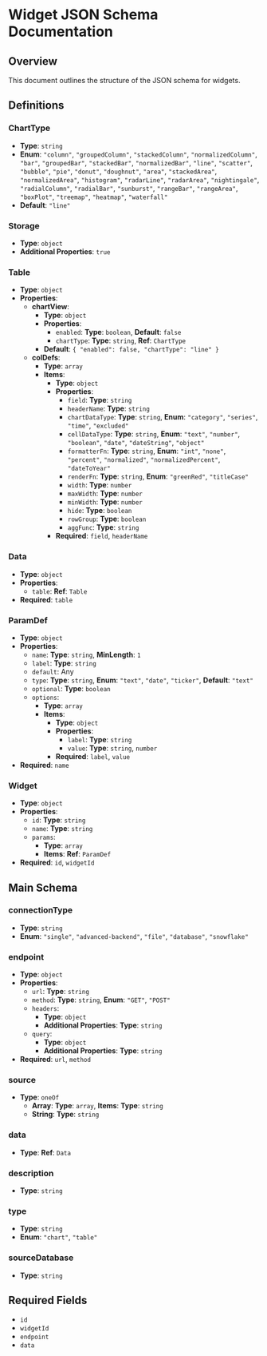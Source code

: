 # Widget JSON Schema Documentation

## Overview
This document outlines the structure of the JSON schema for widgets.

## Definitions

### ChartType
- **Type**: `string`
- **Enum**: `"column"`, `"groupedColumn"`, `"stackedColumn"`, `"normalizedColumn"`, `"bar"`, `"groupedBar"`, `"stackedBar"`, `"normalizedBar"`, `"line"`, `"scatter"`, `"bubble"`, `"pie"`, `"donut"`, `"doughnut"`, `"area"`, `"stackedArea"`, `"normalizedArea"`, `"histogram"`, `"radarLine"`, `"radarArea"`, `"nightingale"`, `"radialColumn"`, `"radialBar"`, `"sunburst"`, `"rangeBar"`, `"rangeArea"`, `"boxPlot"`, `"treemap"`, `"heatmap"`, `"waterfall"`
- **Default**: `"line"`

### Storage
- **Type**: `object`
- **Additional Properties**: `true`

### Table
- **Type**: `object`
- **Properties**:
  - **chartView**:
    - **Type**: `object`
    - **Properties**:
      - `enabled`: **Type**: `boolean`, **Default**: `false`
      - `chartType`: **Type**: `string`, **Ref**: `ChartType`
    - **Default**: `{ "enabled": false, "chartType": "line" }`
  - **colDefs**:
    - **Type**: `array`
    - **Items**:
      - **Type**: `object`
      - **Properties**:
        - `field`: **Type**: `string`
        - `headerName`: **Type**: `string`
        - `chartDataType`: **Type**: `string`, **Enum**: `"category"`, `"series"`, `"time"`, `"excluded"`
        - `cellDataType`: **Type**: `string`, **Enum**: `"text"`, `"number"`, `"boolean"`, `"date"`, `"dateString"`, `"object"`
        - `formatterFn`: **Type**: `string`, **Enum**: `"int"`, `"none"`, `"percent"`, `"normalized"`, `"normalizedPercent"`, `"dateToYear"`
        - `renderFn`: **Type**: `string`, **Enum**: `"greenRed"`, `"titleCase"`
        - `width`: **Type**: `number`
        - `maxWidth`: **Type**: `number`
        - `minWidth`: **Type**: `number`
        - `hide`: **Type**: `boolean`
        - `rowGroup`: **Type**: `boolean`
        - `aggFunc`: **Type**: `string`
      - **Required**: `field`, `headerName`

### Data
- **Type**: `object`
- **Properties**:
  - `table`: **Ref**: `Table`
- **Required**: `table`

### ParamDef
- **Type**: `object`
- **Properties**:
  - `name`: **Type**: `string`, **MinLength**: `1`
  - `label`: **Type**: `string`
  - `default`: Any
  - `type`: **Type**: `string`, **Enum**: `"text"`, `"date"`, `"ticker"`, **Default**: `"text"`
  - `optional`: **Type**: `boolean`
  - `options`:
    - **Type**: `array`
    - **Items**:
      - **Type**: `object`
      - **Properties**:
        - `label`: **Type**: `string`
        - `value`: **Type**: `string`, `number`
      - **Required**: `label`, `value`
- **Required**: `name`

### Widget
- **Type**: `object`
- **Properties**:
  - `id`: **Type**: `string`
  - `name`: **Type**: `string`
  - `params`:
    - **Type**: `array`
    - **Items**: **Ref**: `ParamDef`
- **Required**: `id`, `widgetId`

## Main Schema

### connectionType
- **Type**: `string`
- **Enum**: `"single"`, `"advanced-backend"`, `"file"`, `"database"`, `"snowflake"`

### endpoint
- **Type**: `object`
- **Properties**:
  - `url`: **Type**: `string`
  - `method`: **Type**: `string`, **Enum**: `"GET"`, `"POST"`
  - `headers`:
    - **Type**: `object`
    - **Additional Properties**: **Type**: `string`
  - `query`:
    - **Type**: `object`
    - **Additional Properties**: **Type**: `string`
- **Required**: `url`, `method`

### source
- **Type**: `oneOf`
  - **Array**: **Type**: `array`, **Items**: **Type**: `string`
  - **String**: **Type**: `string`

### data
- **Type**: **Ref**: `Data`

### description
- **Type**: `string`

### type
- **Type**: `string`
- **Enum**: `"chart"`, `"table"`

### sourceDatabase
- **Type**: `string`

## Required Fields
- `id`
- `widgetId`
- `endpoint`
- `data`
